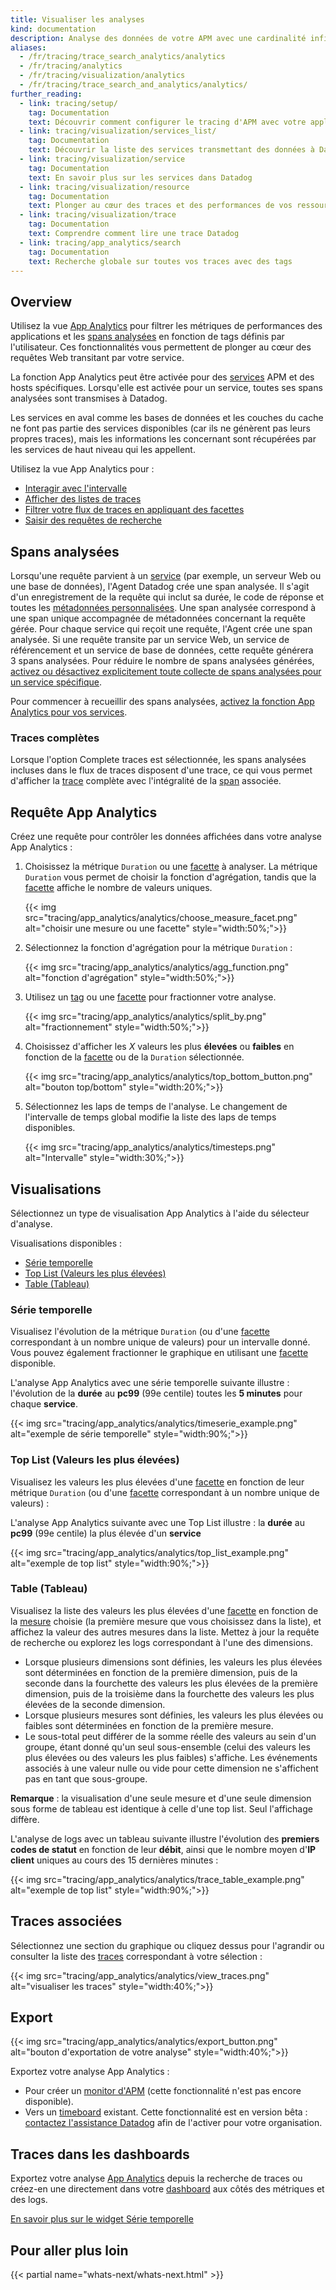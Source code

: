 ```yaml
---
title: Visualiser les analyses
kind: documentation
description: Analyse des données de votre APM avec une cardinalité infinie
aliases:
  - /fr/tracing/trace_search_analytics/analytics
  - /fr/tracing/analytics
  - /fr/tracing/visualization/analytics
  - /fr/tracing/trace_search_and_analytics/analytics/
further_reading:
  - link: tracing/setup/
    tag: Documentation
    text: Découvrir comment configurer le tracing d'APM avec votre application
  - link: tracing/visualization/services_list/
    tag: Documentation
    text: Découvrir la liste des services transmettant des données à Datadog
  - link: tracing/visualization/service
    tag: Documentation
    text: En savoir plus sur les services dans Datadog
  - link: tracing/visualization/resource
    tag: Documentation
    text: Plonger au cœur des traces et des performances de vos ressources
  - link: tracing/visualization/trace
    tag: Documentation
    text: Comprendre comment lire une trace Datadog
  - link: tracing/app_analytics/search
    tag: Documentation
    text: Recherche globale sur toutes vos traces avec des tags
---
```

## Overview

Utilisez la vue [App Analytics][1] pour filtrer les métriques de performances des applications et les [spans analysées](#spans-analysees) en fonction de tags définis par l'utilisateur. Ces fonctionnalités vous permettent de plonger au cœur des requêtes Web transitant par votre service.

La fonction App Analytics peut être activée pour des [services][2] APM et des hosts spécifiques. Lorsqu'elle est activée pour un service, toutes ses spans analysées sont transmises à Datadog.

Les services en aval comme les bases de données et les couches du cache ne font pas partie des services disponibles (car ils ne génèrent pas leurs propres traces), mais les informations les concernant sont récupérées par les services de haut niveau qui les appellent.

Utilisez la vue App Analytics pour :

* [Interagir avec l'intervalle](#time-range)
* [Afficher des listes de traces](#trace-stream)
* [Filtrer votre flux de traces en appliquant des facettes](#facets)
* [Saisir des requêtes de recherche](#search-bar)

## Spans analysées

Lorsqu'une requête parvient à un [service][2] (par exemple, un serveur Web ou une base de données), l'Agent Datadog crée une span analysée. Il s'agit d'un enregistrement de la requête qui inclut sa durée, le code de réponse et toutes les [métadonnées personnalisées][3].
Une span analysée correspond à une span unique accompagnée de métadonnées concernant la requête gérée. Pour chaque service qui reçoit une requête, l'Agent crée une span analysée. Si une requête transite par un service Web, un service de référencement et un service de base de données, cette requête générera 3 spans analysées. Pour réduire le nombre de spans analysées générées, [activez ou désactivez explicitement toute collecte de spans analysées pour un service spécifique][4].

Pour commencer à recueillir des spans analysées, [activez la fonction App Analytics pour vos services][5].

### Traces complètes

Lorsque l'option Complete traces est sélectionnée, les spans analysées incluses dans le flux de traces disposent d'une trace, ce qui vous permet d'afficher la [trace][6] complète avec l'intégralité de la [span][7] associée.

## Requête App Analytics

Créez une requête pour contrôler les données affichées dans votre analyse App Analytics :

1. Choisissez la métrique `Duration` ou une [facette][1] à analyser. La métrique `Duration` vous permet de choisir la fonction d'agrégation, tandis que la [facette][1] affiche le nombre de valeurs uniques.

    {{< img src="tracing/app_analytics/analytics/choose_measure_facet.png" alt="choisir une mesure ou une facette"  style="width:50%;">}}

2. Sélectionnez la fonction d'agrégation pour la métrique `Duration` :

    {{< img src="tracing/app_analytics/analytics/agg_function.png" alt="fonction d'agrégation"  style="width:50%;">}}

3. Utilisez un [tag][2] ou une [facette][1] pour fractionner votre analyse.

    {{< img src="tracing/app_analytics/analytics/split_by.png" alt="fractionnement"  style="width:50%;">}}

4. Choisissez d'afficher les *X* valeurs les plus **élevées** ou **faibles** en fonction de la [facette][1] ou de la `Duration` sélectionnée.

    {{< img src="tracing/app_analytics/analytics/top_bottom_button.png" alt="bouton top/bottom"  style="width:20%;">}}

5. Sélectionnez les laps de temps de l'analyse.
  Le changement de l'intervalle de temps global modifie la liste des laps de temps disponibles.

    {{< img src="tracing/app_analytics/analytics/timesteps.png" alt="Intervalle"  style="width:30%;">}}

## Visualisations

Sélectionnez un type de visualisation App Analytics à l'aide du sélecteur d'analyse.

Visualisations disponibles :

* [Série temporelle](#timeseries)
* [Top List (Valeurs les plus élevées)](#top-list)
* [Table (Tableau)](#table)

### Série temporelle

Visualisez l'évolution de la métrique `Duration` (ou d'une [facette][1] correspondant à un nombre unique de valeurs) pour un intervalle donné. Vous pouvez également fractionner le graphique en utilisant une [facette][1] disponible.

L'analyse App Analytics avec une série temporelle suivante illustre : l'évolution de la **durée** au **pc99** (99e centile) toutes les **5 minutes** pour chaque **service**.

{{< img src="tracing/app_analytics/analytics/timeserie_example.png" alt="exemple de série temporelle"  style="width:90%;">}}

### Top List (Valeurs les plus élevées)

Visualisez les valeurs les plus élevées d'une [facette][1] en fonction de leur métrique `Duration` (ou d'une [facette][1] correspondant à un nombre unique de valeurs) :

L'analyse App Analytics suivante avec une Top List illustre :
la **durée** au **pc99** (99e centile) la plus élevée d'un **service**

{{< img src="tracing/app_analytics/analytics/top_list_example.png" alt="exemple de top list"  style="width:90%;">}}

### Table (Tableau)

Visualisez la liste des valeurs les plus élevées d'une [facette][1] en fonction de la [mesure][2] choisie (la première mesure que vous choisissez dans la liste), et affichez la valeur des autres mesures dans la liste. Mettez à jour la requête de recherche ou explorez les logs correspondant à l'une des dimensions.

* Lorsque plusieurs dimensions sont définies, les valeurs les plus élevées sont déterminées en fonction de la première dimension, puis de la seconde dans la fourchette des valeurs les plus élevées de la première dimension, puis de la troisième dans la fourchette des valeurs les plus élevées de la seconde dimension.
* Lorsque plusieurs mesures sont définies, les valeurs les plus élevées ou faibles sont déterminées en fonction de la première mesure.
* Le sous-total peut différer de la somme réelle des valeurs au sein d'un groupe, étant donné qu'un seul sous-ensemble (celui des valeurs les plus élevées ou des valeurs les plus faibles) s'affiche. Les événements associés à une valeur nulle ou vide pour cette dimension ne s'affichent pas en tant que sous-groupe.

 **Remarque** : la visualisation d'une seule mesure et d'une seule dimension sous forme de tableau est identique à celle d'une top list. Seul l'affichage diffère.

 L'analyse de logs avec un tableau suivante illustre l'évolution des **premiers codes de statut** en fonction de leur **débit**, ainsi que le nombre moyen d'**IP client** uniques au cours des 15 dernières minutes :

{{< img src="tracing/app_analytics/analytics/trace_table_example.png" alt="exemple de top list"  style="width:90%;">}}

## Traces associées

Sélectionnez une section du graphique ou cliquez dessus pour l'agrandir ou consulter la liste des [traces][3] correspondant à votre sélection :

{{< img src="tracing/app_analytics/analytics/view_traces.png" alt="visualiser les traces"  style="width:40%;">}}

## Export

{{< img src="tracing/app_analytics/analytics/export_button.png" alt="bouton d'exportation de votre analyse"  style="width:40%;">}}

Exportez votre analyse App Analytics :

* Pour créer un [monitor d'APM][4]
    (cette fonctionnalité n'est pas encore disponible).
* Vers un [timeboard][5] existant.
    Cette fonctionnalité est en version bêta : [contactez l'assistance Datadog][6] afin de l'activer pour votre organisation.

## Traces dans les dashboards

Exportez votre analyse [App Analytics][6] depuis la recherche de traces ou créez-en une directement dans votre [dashboard][7] aux côtés des métriques et des logs.

[En savoir plus sur le widget Série temporelle][9]

## Pour aller plus loin

{{< partial name="whats-next/whats-next.html" >}}

[1]: /fr/tracing/search/#facets
[2]: /fr/tracing/search/#measures
[3]: /fr/tracing/visualization/#trace
[4]: /fr/monitors/monitor_types/apm
[5]: /fr/graphing/dashboards/timeboard
[6]: /fr/help
[7]: /fr/graphing/widgets/timeseries
[8]: /fr/graphing/dashboards
[9]: /fr/graphing/widgets/timeseries